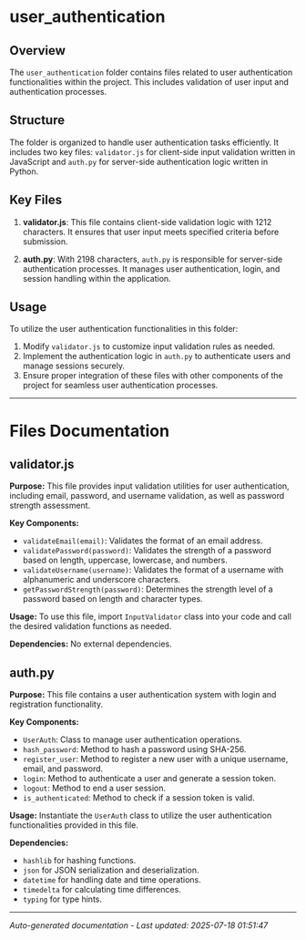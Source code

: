 # user_authentication

## Overview
The `user_authentication` folder contains files related to user authentication functionalities within the project. This includes validation of user input and authentication processes.

## Structure
The folder is organized to handle user authentication tasks efficiently. It includes two key files: `validator.js` for client-side input validation written in JavaScript and `auth.py` for server-side authentication logic written in Python.

## Key Files
1. **validator.js**: This file contains client-side validation logic with 1212 characters. It ensures that user input meets specified criteria before submission.
   
2. **auth.py**: With 2198 characters, `auth.py` is responsible for server-side authentication processes. It manages user authentication, login, and session handling within the application.

## Usage
To utilize the user authentication functionalities in this folder:
1. Modify `validator.js` to customize input validation rules as needed.
2. Implement the authentication logic in `auth.py` to authenticate users and manage sessions securely.
3. Ensure proper integration of these files with other components of the project for seamless user authentication processes.

---

# Files Documentation

## validator.js

**Purpose:** This file provides input validation utilities for user authentication, including email, password, and username validation, as well as password strength assessment.

**Key Components:**
- `validateEmail(email)`: Validates the format of an email address.
- `validatePassword(password)`: Validates the strength of a password based on length, uppercase, lowercase, and numbers.
- `validateUsername(username)`: Validates the format of a username with alphanumeric and underscore characters.
- `getPasswordStrength(password)`: Determines the strength level of a password based on length and character types.

**Usage:** To use this file, import `InputValidator` class into your code and call the desired validation functions as needed.

**Dependencies:** No external dependencies.

## auth.py

**Purpose:** This file contains a user authentication system with login and registration functionality.

**Key Components:**
- `UserAuth`: Class to manage user authentication operations.
- `hash_password`: Method to hash a password using SHA-256.
- `register_user`: Method to register a new user with a unique username, email, and password.
- `login`: Method to authenticate a user and generate a session token.
- `logout`: Method to end a user session.
- `is_authenticated`: Method to check if a session token is valid.

**Usage:** Instantiate the `UserAuth` class to utilize the user authentication functionalities provided in this file.

**Dependencies:** 
- `hashlib` for hashing functions.
- `json` for JSON serialization and deserialization.
- `datetime` for handling date and time operations.
- `timedelta` for calculating time differences.
- `typing` for type hints.

---
*Auto-generated documentation - Last updated: 2025-07-18 01:51:47*
